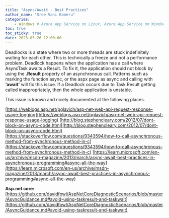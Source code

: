 ```yaml
---
title: "Async/Await - Best Practices"
author_name: "Sree Vani Koneru"
categories:
    - Windows # Azure App Service on Linux, Azure App Service on Windows
toc: true
toc_sticky: true
date: 2023-05-26 12:00:00
---
```

<html>
<head>
  <!-- Google tag (gtag.js) -->
<script async src="https://www.googletagmanager.com/gtag/js?id=G-0DC5DVJXR5"></script>
<script>
  window.dataLayer = window.dataLayer || [];
  function gtag(){dataLayer.push(arguments);}
  gtag('js', new Date());

  gtag('config', 'G-0DC5DVJXR5');
</script>
</head>
</html>

Deadlocks is a state where two or more threads are stuck indefinitely
waiting for each other. This is technically a freeze and not a performance problem.
Deadlock happens when the application has a call where AsyncTask awaits a Result.
To fix it, the application should not block by using the **.Result** property
of an asynchronous call.  Patterns such as marking the function async, or the
aspx page as async and calling with **‘await’** will fix this issue. If a Deadlock
occurs due to Task.Result getting called inappropriately, then the
whole application is unstable.

This issue is known and nicely documented at the following places.

 [https://weblogs.asp.net/pglavich/asp-net-web-api-request-response-usage-logging](https://weblogs.asp.net/pglavich/asp-net-web-api-request-response-usage-logging)
            [http://blog.stephencleary.com/2012/07/dont-block-on-async-code.html](http://blog.stephencleary.com/2012/07/dont-block-on-async-code.html)
            [https://stackoverflow.com/questions/9343594/how-to-call-asynchronous-method-from-synchronous-method-in-c](https://stackoverflow.com/questions/9343594/how-to-call-asynchronous-method-from-synchronous-method-in-c)
       [https://learn.microsoft.com/en-us/archive/msdn-magazine/2013/march/async-await-best-practices-in-asynchronous-programming#async-all-the-way](https://learn.microsoft.com/en-us/archive/msdn-magazine/2013/march/async-await-best-practices-in-asynchronous-programming#async-all-the-way)

**Asp.net core:**
[https://github.com/davidfowl/AspNetCoreDiagnosticScenarios/blob/master/AsyncGuidance.md#avoid-using-taskresult-and-taskwait](https://github.com/davidfowl/AspNetCoreDiagnosticScenarios/blob/master/AsyncGuidance.md#avoid-using-taskresult-and-taskwait)
